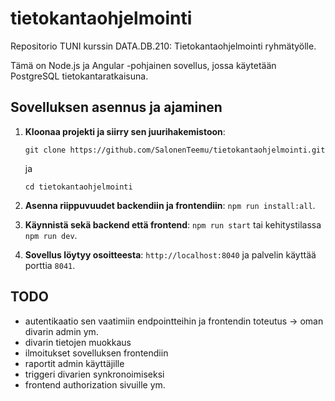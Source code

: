 # tietokantaohjelmointi

Repositorio TUNI kurssin DATA.DB.210: Tietokantaohjelmointi ryhmätyölle.

Tämä on Node.js ja Angular -pohjainen sovellus, jossa käytetään PostgreSQL tietokantaratkaisuna.

## Sovelluksen asennus ja ajaminen

1. **Kloonaa projekti ja siirry sen juurihakemistoon**:

    `git clone https://github.com/SalonenTeemu/tietokantaohjelmointi.git`

    ja

    `cd tietokantaohjelmointi`

2. **Asenna riippuvuudet backendiin ja frontendiin**: `npm run install:all`.

3. **Käynnistä sekä backend että frontend**: `npm run start` tai kehitystilassa `npm run dev`.

4. **Sovellus löytyy osoitteesta**: `http://localhost:8040` ja palvelin käyttää porttia `8041`.

## TODO

- autentikaatio sen vaatimiin endpointteihin ja frontendin toteutus -> oman divarin admin ym.
- divarin tietojen muokkaus
- ilmoitukset sovelluksen frontendiin
- raportit admin käyttäjille
- triggeri divarien synkronoimiseksi
- frontend authorization sivuille ym.
